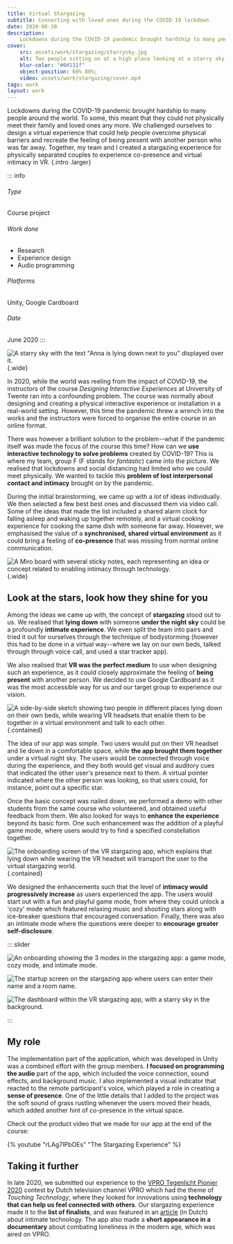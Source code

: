 ```yaml
---
title: Virtual Stargazing
subtitle: Connecting with loved ones during the COVID-19 lockdown
date: 2020-06-30
description:
    Lockdowns during the COVID-19 pandemic brought hardship to many people around the world. To some, this meant that they could not physically meet their family and loved ones any more. We challenged ourselves to design a virtual experience that could help people overcome physical barriers and recreate the feeling of being present with another person who was far away. Together, my team and I created a stargazing experience for physically separated couples to experience co-presence and virtual intimacy in VR.
cover:
    src: assets/work/stargazing/starrysky.jpg
    alt: Two people sitting on at a high place looking at a starry sky with a bright shooting star streaking across it.
    blur-color: "#0d131f"
    object-position: 60% 80%;
    video: assets/work/stargazing/cover.mp4
tags: work
layout: work
---
```


Lockdowns during the COVID-19 pandemic brought hardship to many people around the world. To some, this meant that they could not physically meet their family and loved ones any more. We challenged ourselves to design a virtual experience that could help people overcome physical barriers and recreate the feeling of being present with another person who was far away. Together, my team and I created a stargazing experience for physically separated couples to experience co-presence and virtual intimacy in VR. {.intro .larger}

::: info
###### Type
Course project

###### Work done
- Research
- Experience design
- Audio programming

###### Platforms
Unity, Google Cardboard

###### Date
June 2020
:::

![A starry sky with the text "Anna is lying down next to you" displayed over it.](assets/work/stargazing/starsmessage.jpg){.wide}

In 2020, while the world was reeling from the impact of COVID-19, the instructors of the course *Designing Interactive Experiences* at University of Twente ran into a confounding problem. The course was normally about designing and creating a physical interactive experience or installation in a real-world setting. However, this time the pandemic threw a wrench into the works and the instructors were forced to organise the entire course in an online format.

There was however a brilliant solution to the problem--what if the pandemic itself was made the focus of the course this time? How can we **use interactive technology to solve problems** created by COVID-19? This is where my team, group F (F stands for *fantastic*) came into the picture. We realised that lockdowns and social distancing had limited who we could meet physically. We wanted to tackle this **problem of lost interpersonal contact and intimacy** brought on by the pandemic.

During the initial brainstorming, we came up with a *lot* of ideas individually. We then selected a few best best ones and discussed them via video call. Some of the ideas that made the list included a shared alarm clock for falling asleep and waking up together remotely, and a virtual cooking experience for cooking the same dish with someone far away. However, we emphasised the value of a **synchronised, shared virtual environment** as it could bring a feeling of **co-presence** that was missing from normal online communication.

![A Miro board with several sticky notes, each representing an idea or concept related to enabling intimacy through technology.](assets/work/stargazing/brainwriting.jpg){.wide}

## Look at the stars, look how they shine for you

Among the ideas we came up with, the concept of **stargazing** stood out to us. We realised that **lying down** with someone **under the night sky** could be a profoundly **intimate experience**. We even split the team into pairs and tried it out for ourselves through the technique of bodystorming (however this had to be done in a virtual way--where we lay on our own beds, talked through through voice call, and used a star tracker app).

We also realised that **VR was the perfect medium** to use when designing such an experience, as it could closely approximate the feeling of **being present** with another person. We decided to use Google Cardboard as it was the most accessible way for us and our target group to experience our vision.

![A side-by-side sketch showing two people in different places lying down on their own beds, while wearing VR headsets that enable them to be together in a virtual environment and talk to each other.](assets/work/stargazing/sketch.png){.contained}

The idea of our app was simple. Two users would put on their VR headset and lie down in a comfortable space, while **the app brought them together** under a virtual night sky. The users would be connected through voice during the experience, and they both would get visual and auditory cues that indicated the other user's presence next to them. A virtual pointer indicated where the other person was looking, so that users could, for instance, point out a specific star.

Once the basic concept was nailed down, we performed a demo with other students from the same course who volunteered, and obtained useful feedback from them. We also looked for ways to **enhance the experience** beyond its basic form. One such enhancement was the addition of a playful game mode, where users would try to find a specified constellation together.

![The onboarding screen of the VR stargazing app, which explains that lying down while wearing the VR headset will transport the user to the virtual stargazing world.](assets/work/stargazing/introscreen.jpg){.contained}

We designed the enhancements such that the level of **intimacy would progressively increase** as users experienced the app. The users would start out with a fun and playful game mode, from where they could unlock a 'cozy' mode which featured relaxing music and shooting stars along with ice-breaker questions that encouraged conversation. Finally, there was also an intimate mode where the questions were deeper to **encourage greater self-disclosure**.

::: slider

![An onboarding showing the 3 modes in the stargazing app: a game mode, cozy mode, and intimate mode.](assets/work/stargazing/modes.jpg)

![The startup screen on the stargazing app where users can enter their name and a room name.](assets/work/stargazing/mainscreen.jpg)

![The dashboard within the VR stargazing app, with a starry sky in the background.](assets/work/stargazing/menu.jpg)

:::

## My role

The implementation part of the application, which was developed in Unity was a combined effort with the group members. **I focused on programming the audio** part of the app, which included the voice connection, sound effects, and background music. I also implemented a visual indicator that reacted to the remote participant's voice, which played a role in creating a **sense of presence**. One of the little details that I added to the project was the soft sound of grass rustling whenever the users moved their heads, which added another hint of co-presence in the virtual space.

Check out the product video that we made for our app at the end of the course:

{% youtube "rLAg7IPbOEs" "The Stargazing Experience" %}

## Taking it further

In late 2020, we submitted our experience to the [VPRO Tegenlicht Pionier 2020](https://dezwijger.nl/programma/touching-technology) contest by Dutch television channel VPRO which had the theme of *Touching Technology*, where they looked for innovations using **technology that can help us feel connected with others**. Our stargazing experience made it to the **list of finalists**, and was featured in an [article](https://www.vpro.nl/programmas/tegenlicht/lees/artikelen/2021/intimiteit-tech.html) (in Dutch) about intimate technology. The app also made a **short appearance in a documentary** about combating loneliness in the modern age, which was aired on VPRO.